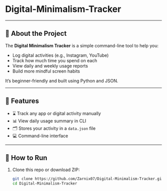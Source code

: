 ﻿# Digital-Minimalism-Tracker
---

## 🧠 About the Project

The **Digital Minimalism Tracker** is a simple command-line tool to help you:
- Log digital activities (e.g., Instagram, YouTube)
- Track how much time you spend on each
- View daily and weekly usage reports
- Build more mindful screen habits

It’s beginner-friendly and built using Python and JSON.

---

## 📸 Features

- ⌛ Track any app or digital activity manually
- 📊 View daily usage summary in CLI
- 🗂️ Stores your activity in a `data.json` file
- 💻 Command-line interface

---

## 🚀 How to Run

1. Clone this repo or download ZIP:
   ```bash
   git clone https://github.com/Zarnix07/Digital-Minimalism-Tracker.git
   cd Digital-Minimalism-Tracker
